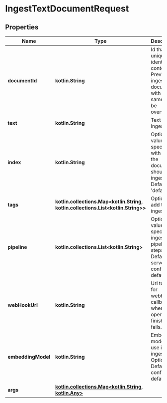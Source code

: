 
# IngestTextDocumentRequest

## Properties
| Name | Type | Description | Notes |
| ------------ | ------------- | ------------- | ------------- |
| **documentId** | **kotlin.String** | Id that uniquely identifies content. Previously ingested documents with the same id will be overwritten |  |
| **text** | **kotlin.String** | Text to ingest |  |
| **index** | **kotlin.String** | Optional value to specify with index the document should be ingested. Defaults to &#39;default&#39; |  [optional] |
| **tags** | **kotlin.collections.Map&lt;kotlin.String, kotlin.collections.List&lt;kotlin.String&gt;&gt;** | Optionally add tags to ingestion |  [optional] |
| **pipeline** | **kotlin.collections.List&lt;kotlin.String&gt;** | Optional value to specify ingestion pipeline steps. Defaults to server configured defaults. |  [optional] |
| **webHookUrl** | **kotlin.String** | Url to use for webhook callback when operation finishes or fails. |  [optional] |
| **embeddingModel** | **kotlin.String** | Embedding model to use in ingestion. Optional. Default to configured default. |  [optional] |
| **args** | [**kotlin.collections.Map&lt;kotlin.String, kotlin.Any&gt;**](kotlin.Any.md) |  |  [optional] |



